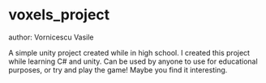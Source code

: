 # voxels_project
author: Vornicescu Vasile

A simple unity project created while in high school. I created this project while learning C# and unity. Can be used by anyone to use for educational purposes, or try and play the game! Maybe you find it interesting.

